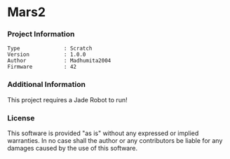 Mars2
================



### Project Information
```
Type              : Scratch
Version           : 1.0.0
Author            : Madhumita2004
Firmware          : 42
```

### Additional Information
This project requires a Jade Robot to run!

### License
This software is provided "as is" without any expressed or implied warranties.  In no case shall the author or any contributors be liable for any damages caused by the use of this software.

